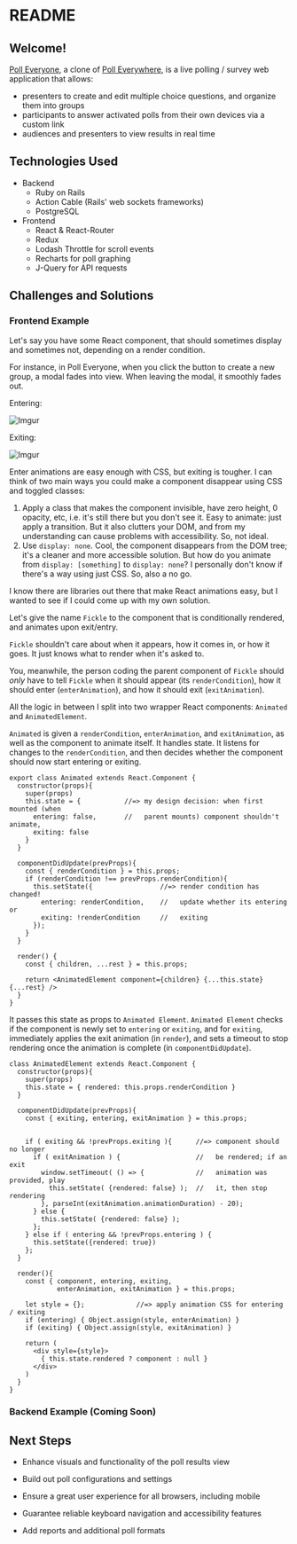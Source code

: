 # README

## Welcome!

[Poll Everyone](https://poll-everyone.herokuapp.com/), a clone of [Poll Everywhere](https://www.polleverywhere.com/), is a live polling / survey web application that allows:

* presenters to create and edit multiple choice questions, and organize them into groups
* participants to answer activated polls from their own devices via a custom link
* audiences and presenters to view results in real time

## Technologies Used

* Backend
    * Ruby on Rails
    * Action Cable (Rails' web sockets frameworks)
    * PostgreSQL
* Frontend
    * React & React-Router
    * Redux
    * Lodash Throttle for scroll events
    * Recharts for poll graphing
    * J-Query for API requests

## Challenges and Solutions

### Frontend Example 

Let's say you have some React component, that should sometimes display 
and sometimes not, depending on a render condition.

For instance, in Poll Everyone, when you click the button to create a new group, a modal fades 
into view. When leaving the modal, it smoothly fades out.

Entering:

![Imgur](https://i.imgur.com/OuirtyQ.gif)

Exiting:

![Imgur](https://i.imgur.com/TiaFYKq.gif)

Enter animations are easy enough with CSS, but exiting is tougher. I can
think of two main ways you could make a component disappear using CSS and
toggled classes:
  1. Apply a class that makes the component invisible, have zero height, 
      0 opacity, etc, i.e. it's still there but you don't see it. 
      Easy to animate: just apply a transition. But it also clutters your DOM, 
      and from my understanding can cause problems with accessibility. 
      So, not ideal.
  1. Use `display: none`. Cool, the component disappears from the DOM tree;
      it's a cleaner and more accessible solution. But how do you animate
      from `display: [something]` to `display: none`? I personally don't know
      if there's a way using just CSS. So, also a no go.

I know there are libraries out there that make React animations easy, but I 
wanted to see if I could come up with my own solution. 

Let's give the name `Fickle` to the component that is conditionally rendered,
and animates upon exit/entry.

`Fickle` shouldn't care about when it appears, how it comes in, or how it goes.
It just knows what to render when it's asked to. 

You, meanwhile, the person coding the parent component of `Fickle` should _only_ 
have to tell `Fickle` when it should appear (its `renderCondition`), how it 
should enter (`enterAnimation`), and how it should exit (`exitAnimation`).

All the logic in between I split into two wrapper React components: `Animated`
and `AnimatedElement`. 

`Animated` is given a `renderCondition`, `enterAnimation`, 
and `exitAnimation`, as well as the component to animate itself. It handles
state. It listens for changes to the `renderCondition`, and then decides
whether the component should now start entering or exiting.

```
export class Animated extends React.Component {
  constructor(props){
    super(props)
    this.state = {           //=> my design decision: when first mounted (when
      entering: false,       //   parent mounts) component shouldn't animate, 
      exiting: false         
    }                       
  }

  componentDidUpdate(prevProps){
    const { renderCondition } = this.props;
    if (renderCondition !== prevProps.renderCondition){
      this.setState({                 //=> render condition has changed! 
        entering: renderCondition,    //   update whether its entering or 
        exiting: !renderCondition     //   exiting
      });                             
    }
  }
  
  render() {
    const { children, ...rest } = this.props;
    
    return <AnimatedElement component={children} {...this.state} {...rest} />
  }
}
```

It passes this state as props to `Animated Element`. `Animated Element` checks
if the component is newly set to `entering` or `exiting`, and for `exiting`,
immediately applies the exit animation (in `render`), and sets a timeout to stop 
rendering once the animation is complete (in `componentDidUpdate`).

```
class AnimatedElement extends React.Component {
  constructor(props){
    super(props)
    this.state = { rendered: this.props.renderCondition }
  }
  
  componentDidUpdate(prevProps){
    const { exiting, entering, exitAnimation } = this.props;


    if ( exiting && !prevProps.exiting ){      //=> component should no longer
      if ( exitAnimation ) {                   //   be rendered; if an exit  
        window.setTimeout( () => {             //   animation was provided, play
          this.setState( {rendered: false} );  //   it, then stop rendering
        }, parseInt(exitAnimation.animationDuration) - 20); 
      } else {
        this.setState( {rendered: false} );
      };
    } else if ( entering && !prevProps.entering ) {        
      this.setState({rendered: true})
    };
  }
  
  render(){
    const { component, entering, exiting, 
            enterAnimation, exitAnimation } = this.props;
    
    let style = {};             //=> apply animation CSS for entering / exiting
    if (entering) { Object.assign(style, enterAnimation) }
    if (exiting) { Object.assign(style, exitAnimation) }
    
    return ( 
      <div style={style}>
        { this.state.rendered ? component : null }
      </div>
    )
  }
}
```

### Backend Example (Coming Soon)

## Next Steps

* Enhance visuals and functionality of the poll results view

* Build out poll configurations and settings

* Ensure a great user experience for all browsers, including mobile

* Guarantee reliable keyboard navigation and accessibility features

* Add reports and additional poll formats



